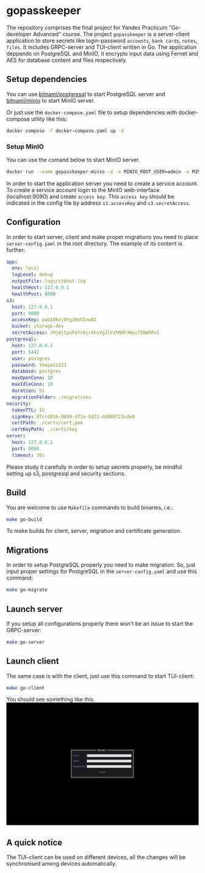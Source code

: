 # gopasskeeper
The repository comprises the final project for Yandex Practicum "Go-developer Advanced" course. The project `gopasskeeper` is a server-client application to store secrets like login-password `accounts`, `bank cards`, `notes`, `files`. It includes GRPC-server and TUI-client written in Go. The application deppends on PostgreSQL and MinIO, it encrypts input data using Fernet and AES for database content and files respectively.

## Setup dependencies
You can use [bitnami/postgresql](https://hub.docker.com/r/bitnami/postgresql) to start PostgreSQL server and [bitnami/minio](https://hub.docker.com/r/bitnami/minio) to start MinIO server.

Or just use the `docker-compose.yaml` file to setup dependencies with docker-compose utility like this:
```bash
docker compose -f docker-compose.yaml up -d 
```

### Setup MinIO
You can use the comand below to start MinIO server.
```bash
docker run --name gopasskeeper-minio -d -e MINIO_ROOT_USER=admin -e MINIO_ROOT_PASSWORD=password -e MINIO_USE_SSL=0 -e MINIO_DEFAULT_BUCKETS=storage-dev -p 9000:9000 -p 9001:9001 bitnami/minio:latest
```

In order to start the application server you need to create a service account. To create a service account login to the MinIO web-interface (localhost:9090) and create `access key`. This `access key` should be indicated in the config file by address `s3.accessKey` and `s3.secretAccess`.

## Configuration
In order to start server, client and make proper migrations you need to place `server-config.yaml` in the root directory. The example of its content is further:
```yaml
app:
  env: local
  logLevel: debug
  outputFile: logs/stdout.log
  healthHost: 127.0.0.1
  healthPost: 8080
s3:
  host: 127.0.0.1
  port: 9000
  accessKey: pwb1OknjOtg3HxhIxwOI
  bucket: storage-dev
  secretAccess: 2HjWjtpoPaYs0jrXhvYgJlVzhN0F3WyuTI6WXRsS
postgresql:
  host: 127.0.0.1
  port: 5442
  user: postgres
  password: thepass123
  database: postgres
  maxOpenConn: 10
  maxIdleConn: 10
  duration: 5s
  migrationFolder: ./migrations
security:
  tokenTTL: 1h
  signKey: 87ccd01b-0b99-4f3a-8422-dd088f22cde0
  certPath: ./certs/cert.pem
  certKeyPath: ./certs/key
server:
  host: 127.0.0.1
  port: 9090
  timeout: 30s
```
Please study it carefully in order to setup secrets properly, be mindful setting up s3, postgresql and security sections.

## Build
You are welcome to use `Makefile` commands to build binaries, i.e.:
```bash
make go-build
```
To make builds for client, server, migration and certificate generation.

## Migrations
In order to setup PostgreSQL properly you need to make migration. So, just input proper settings for PostgreSQL in the `server-config.yaml` and use this command:
```bash
make go-migrate
```

## Launch server
If you setup all configurations properly there won't be an issue to start the GRPC-server:
```bash
make go-server
```

## Launch client
The same case is with the client, just use this command to start TUI-client:
```bash
make go-client
```

You should see something like this.
![Alt Demo](images/demo.gif)

## A quick notice
The TUI-client can be used on different devices, all the changes will be synchronised among devices automatically.
